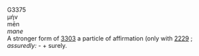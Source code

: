 <body>
  <p>G3375<br>  μήν  <br> mēn  <br><i>mane </i><br>A stronger form of <a href="g3303.htm">3303</a>  a particle of affirmation (only with <a href="g2229.htm">2229</a> ; <i>assuredly:</i> - + surely.<br></p>
 </body>